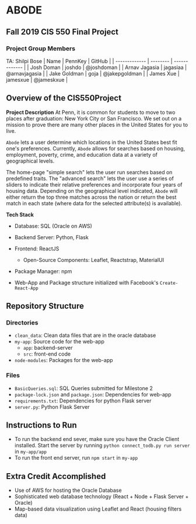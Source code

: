 # ABODE
## Fall 2019 CIS 550 Final Project

### Project Group Members
TA: Shilpi Bose
| Name          | PennKey  | GitHub        |
| ------------- | -------- | ------------- |
| Josh Doman    | joshdo   | @joshdoman    |
| Arnav Jagasia | jagasiaa | @arnavjagasia |
| Jake Goldman  | goja     | @jakepgoldman |
| James Xue     | jamesxue | @jameskxue    |

## Overview of the CIS550Project
__Project Description__
At Penn, it is common for students to move to two places after
graduation: New York City or San Francisco. We set out on a mission
to prove there are many other places in the United States for you to live.

`Abode` lets a user determine which locations in the United States best fit one's
preferences. Currently, `Abode` allows for searches based on housing, employment,
poverty, crime, and education data at a variety of geographical levels.

The home-page "simple search" lets the user run searches based on predefined
traits. The "advanced search" lets the user use a series of sliders to indicate
their relative preferences and incorporate four years of housing data. Depending
on the geographical level indicated, `Abode` will either return the top three
matches across the nation or return the best match in each state (where data for
the selected attribute(s) is available).

__Tech Stack__
* Database: SQL (Oracle on AWS)
* Backend Server: Python, Flask
* Frontend: ReactJS
  * Open-Source Components: Leaflet, Reactstrap, MaterialUI
* Package Manager: npm

* Web-App and Package structure initialized with Facebook's `Create-React-App`

## Repository Structure
### Directories
* `clean_data`: Clean data files that are in the oracle database
* `my-app`: Source code for the web-app
  * `app`: backend-server
  * `src`: front-end code
* `node-modules`: Packages for the web-app

### Files
* `BasicQueries.sql`: SQL Queries submitted for Milestone 2
* `package-lock.json` and `package.json`: Dependencies for web-app
* `requirements.txt`: Dependencies for python Flask server
* `server.py`: Python Flask Server


## Instructions to Run
* To run the backend end sever, make sure you have the Oracle Client installed.
  Start the server by running `python connect_todb.py run server` in `my-app/app`
* To run the front end server, run `npm start` in `my-app`

## Extra Credit Accomplished
* Use of AWS for hosting the Oracle Database
* Sophisticated web database technology (React + Node + Flask Server + Oracle)
* Map-based data visualization using Leaflet and React (housing filters data)
